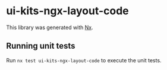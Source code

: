 # ui-kits-ngx-layout-code

This library was generated with [Nx](https://nx.dev).

## Running unit tests

Run `nx test ui-kits-ngx-layout-code` to execute the unit tests.
